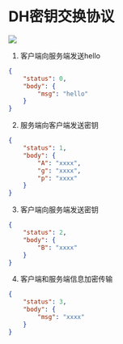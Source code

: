 # DH密钥交换协议

![](https://s1.ax1x.com/2022/06/20/XvE15F.png)

1. 客户端向服务端发送hello

```json
{
    "status": 0,
    "body": {
        "msg": "hello"
    }
}
```

2. 服务端向客户端发送密钥

```json
{
    "status": 1,
    "body": {
        "A": "xxxx",
        "g": "xxxx",
        "p": "xxxx"
    }
}
```

3. 客户端向服务端发送密钥

```json
{
    "status": 2,
    "body": {
        "B": "xxxx"
    }
}
```

4. 客户端和服务端信息加密传输

```json
{
    "status": 3,
    "body": {
        "msg": "xxxx"
    }
}
```
